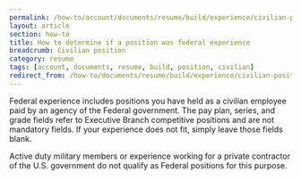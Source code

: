 ```yaml
---
permalink: /how-to/account/documents/resume/build/experience/civilian-position/
layout: article
section: how-to
title: How to determine if a position was federal experience
breadcrumb: Civilian position
category: resume
tags: [account, documents, resume, build, position, civilian]
redirect_from: /how-to/documents/resume/build/experience/civilian-position/
---
```


Federal experience includes positions you have held as a civilian employee paid by an agency of the Federal government. The pay plan, series, and grade fields refer to Executive Branch competitive positions and are not mandatory fields. If your experience does not fit, simply leave those fields blank.

Active duty military members or experience working for a private contractor of the U.S. government do not qualify as Federal positions for this purpose.